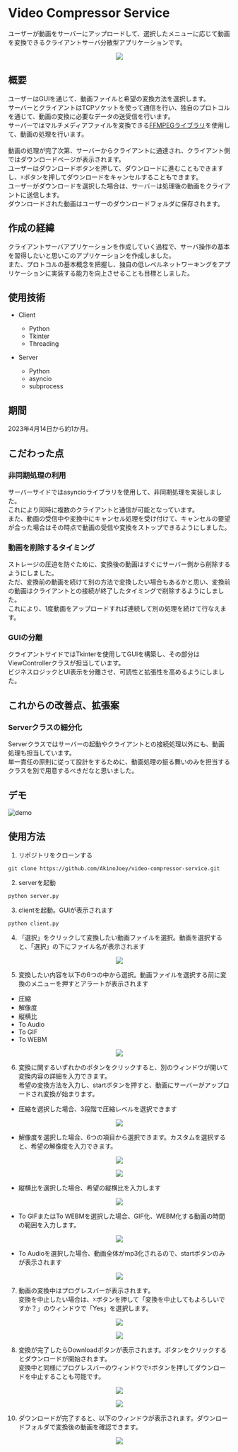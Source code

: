 # Video Compressor Service
ユーザーが動画をサーバーにアップロードして、選択したメニューに応じて動画を変換できるクライアントサーバ分散型アプリケーションです。
<p align="center">
  <img src="https://github.com/AkinoJoey/video-compressor-service/assets/124570638/0cb78dc1-52d3-4f24-b72a-672c69ce78ed" />
</p>

## 概要

ユーザーはGUIを通じて、動画ファイルと希望の変換方法を選択します。<br>
サーバーとクライアントはTCPソケットを使って通信を行い、独自のプロトコルを通じて、動画の変換に必要なデータの送受信を行います。<br>
サーバーではマルチメディアファイルを変換できる[FFMPEGライブラリ](https://ffmpeg.org/about.html)を使用して、動画の処理を行います。
<br>
<br>
動画の処理が完了次第、サーバーからクライアントに通達され、クライアント側ではダウンロードページが表示されます。<br>
ユーザーはダウンロードボタンを押して、ダウンロードに進むこともできますし、☓ボタンを押してダウンロードをキャンセルすることもできます。<br>
ユーザーがダウンロードを選択した場合は、サーバーは処理後の動画をクライアントに送信します。<br>
ダウンロードされた動画はユーザーのダウンロードフォルダに保存されます。

## 作成の経緯
クライアントサーバアプリケーションを作成していく過程で、サーバ操作の基本を習得したいと思いこのアプリケーションを作成しました。<br>
また、プロトコルの基本概念を把握し、独自の低レベルネットワーキングをアプリケーションに実装する能力を向上させることも目標としました。

## 使用技術
- Client
  - Python
  - Tkinter
  - Threading

- Server
  - Python
  - asyncio
  - subprocess

## 期間
2023年4月14日から約1か月。

## こだわった点
### 非同期処理の利用
サーバーサイドではasyncioライブラリを使用して、非同期処理を実装しました。<br>
これにより同時に複数のクライアントと通信が可能となっています。<br>
また、動画の受信中や変換中にキャンセル処理を受け付けて、キャンセルの要望が合った場合はその時点で動画の受信や変換をストップできるようにしました。<br>

### 動画を削除するタイミング
ストレージの圧迫を防ぐために、変換後の動画はすぐにサーバー側から削除するようにしました。<br>
ただ、変換前の動画を続けて別の方法で変換したい場合もあるかと思い、変換前の動画はクライアントとの接続が終了したタイミングで削除するようにしました。<br>
これにより、1度動画をアップロードすれば連続して別の処理を続けて行なえます。

### GUIの分離
クライアントサイドではTkinterを使用してGUIを構築し、その部分はViewControllerクラスが担当しています。<br>
ビジネスロジックとUI表示を分離させ、可読性と拡張性を高めるようにしました。

## これからの改善点、拡張案
### Serverクラスの細分化
Serverクラスではサーバーの起動やクライアントとの接続処理以外にも、動画処理も担当しています。<br>
単一責任の原則に従って設計をするために、動画処理の振る舞いのみを担当するクラスを別で用意するべきだなと思いました。

## デモ
![demo](https://github.com/AkinoJoey/video-compressor-service/assets/124570638/3bbbe40f-04ba-40b9-9aa2-0944ddc0754c)

## 使用方法
1. リポジトリをクローンする
```
git clone https://github.com/AkinoJoey/video-compressor-service.git
```
2. serverを起動
```
python server.py
```
3. clientを起動。GUIが表示されます
```
python client.py
```
4. 「選択」をクリックして変換したい動画ファイルを選択。動画を選択すると、「選択」の下にファイル名が表示されます
<p align="center">
  <img src="https://github.com/AkinoJoey/video-compressor-service/assets/124570638/8340e06e-bbb9-4c91-becc-2af1de59f27b" />
</p>

5. 変換したい内容を以下の6つの中から選択。動画ファイルを選択する前に変換のメニューを押すとアラートが表示されます
- 圧縮
- 解像度
- 縦横比
- To Audio
- To GIF
- To WEBM

<p align="center">
  <img src="https://github.com/AkinoJoey/video-compressor-service/assets/124570638/a5dd4419-cc8d-4b0c-b83c-3d7caaedd100" />
</p>

6. 変換に関するいずれかのボタンをクリックすると、別のウィンドウが開いて変換内容の詳細を入力できます。<br>希望の変換方法を入力し、startボタンを押すと、動画にサーバーがアップロードされ変換が始まります。
- 圧縮を選択した場合、3段階で圧縮レベルを選択できます
<p align="center">
  <img src="https://github.com/AkinoJoey/video-compressor-service/assets/124570638/2367b849-07e8-42e6-9957-baf576ca7cc1" />
</p>
  
- 解像度を選択した場合、6つの項目から選択できます。カスタムを選択すると、希望の解像度を入力できます。
  
<p align="center">
  <img src="https://github.com/AkinoJoey/video-compressor-service/assets/124570638/05234fa7-3a4b-4bf6-84ea-cdfea1ee579c" />
</p>

<p align="center">
  <img src="https://github.com/AkinoJoey/video-compressor-service/assets/124570638/cc30fbe1-0579-4a51-989a-be61234b4582" />
</p>

- 縦横比を選択した場合、希望の縦横比を入力します

<p align="center">
  <img src="https://github.com/AkinoJoey/video-compressor-service/assets/124570638/f1e78531-e30b-4fa6-be6a-cbf32559e355" />
</p>

- To GIFまたはTo WEBMを選択した場合、GIF化、WEBM化する動画の時間の範囲を入力します。
  
<p align="center">
  <img src="https://github.com/AkinoJoey/video-compressor-service/assets/124570638/391a7a81-f838-49ee-b186-8e80109e51aa" />
</p>

- To Audioを選択した場合、動画全体がmp3化されるので、startボタンのみが表示されます
<p align="center">
  <img src="https://github.com/AkinoJoey/video-compressor-service/assets/124570638/45ba5b51-3f7a-4d22-8416-c44154174c32" />
</p>

7. 動画の変換中はプログレスバーが表示されます。<br>変換を中止したい場合は、☓ボタンを押して「変換を中止してもよろしいですか？」のウィンドウで「Yes」を選択します。
<p align="center">
  <img src="https://github.com/AkinoJoey/video-compressor-service/assets/124570638/bb46a8da-e001-40e9-bd39-7f6944586001" />
</p>
<p align="center">
  <img src="https://github.com/AkinoJoey/video-compressor-service/assets/124570638/1922e0c2-1191-41b5-a49e-3054d023b078" />
</p>

8. 変換が完了したらDownloadボタンが表示されます。ボタンをクリックするとダウンロードが開始されます。<br>変換中と同様にプログレスバーのウィンドウで☓ボタンを押してダウンロードを中止することも可能です。
<p align="center">
  <img src="https://github.com/AkinoJoey/video-compressor-service/assets/124570638/c4c77b5a-5674-414e-a73c-06f2335831d2" />
</p>

<p align="center">
  <img src="https://github.com/AkinoJoey/video-compressor-service/assets/124570638/8ae40cb2-27db-4d48-b747-eda35606e4bf" />
</p>

10. ダウンロードが完了すると、以下のウィンドウが表示されます。ダウンロードフォルダで変換後の動画を確認できます。
<p align="center">
  <img src="https://github.com/AkinoJoey/video-compressor-service/assets/124570638/f4c6aed3-a6c3-40da-b89f-a535c2e2dd2c" />
</p>


